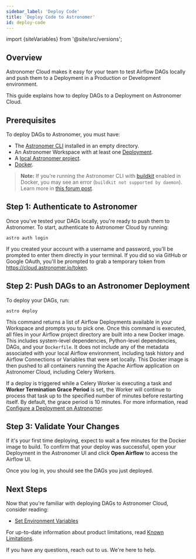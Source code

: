 ```yaml
---
sidebar_label: 'Deploy Code'
title: 'Deploy Code to Astronomer'
id: deploy-code
---
```


import {siteVariables} from '@site/src/versions';

## Overview

Astronomer Cloud makes it easy for your team to test Airflow DAGs locally and push them to a Deployment in a Production or Development environment.

This guide explains how to deploy DAGs to a Deployment on Astronomer Cloud.

## Prerequisites

To deploy DAGs to Astronomer, you must have:

- The [Astronomer CLI](install-cli) installed in an empty directory.
- An Astronomer Workspace with at least one [Deployment](configure-deployment).
- A [local Astronomer project](develop-locally).
- [Docker](https://www.docker.com/products/docker-desktop).

> **Note:** If you’re running the Astronomer CLI with [buildkit](https://docs.docker.com/develop/develop-images/build_enhancements/) enabled in Docker, you may see an error (`buildkit not supported by daemon`). Learn more in [this forum post](https://forum.astronomer.io/t/buildkit-not-supported-by-daemon-error-command-docker-build-t-airflow-astro-bcb837-airflow-latest-failed-failed-to-execute-cmd-exit-status-1/857).

## Step 1: Authenticate to Astronomer

Once you've tested your DAGs locally, you're ready to push them to Astronomer. To start, authenticate to Astronomer Cloud by running:

```
astro auth login
```

If you created your account with a username and password, you'll be prompted to enter them directly in your terminal. If you did so via GitHub or Google OAuth, you'll be prompted to grab a temporary token from https://cloud.astronomer.io/token.

## Step 2: Push DAGs to an Astronomer Deployment

To deploy your DAGs, run:

```
astro deploy
```

This command returns a list of Airflow Deployments available in your Workspace and prompts you to pick one. Once this command is executed, all files in your Airflow project directory are built into a new Docker image. This includes system-level dependencies, Python-level dependencies, DAGs, and your `Dockerfile`. It does not include any of the metadata associated with your local Airflow environment, including task history and Airflow Connections or Variables that were set locally. This Docker image is then pushed to all containers running the Apache Airflow application on Astronomer Cloud, including Celery Workers.

If a deploy is triggered while a Celery Worker is executing a task and **Worker Termination Grace Period** is set, the Worker will continue to process that task up to the specified number of minutes before restarting itself. By default, the grace period is 10 minutes. For more information, read [Configure a Deployment on Astronomer](configure-deployment).

## Step 3: Validate Your Changes

If it's your first time deploying, expect to wait a few minutes for the Docker image to build. To confirm that your deploy was successful, open your Deployment in the Astronomer UI and click **Open Airflow** to access the Airflow UI.

Once you log in, you should see the DAGs you just deployed.

## Next Steps

Now that you're familiar with deploying DAGs to Astronomer Cloud, consider reading:

- [Set Environment Variables](environment-variables)

For up-to-date information about product limitations, read [Known Limitations](known-limitations).

If you have any questions, reach out to us. We're here to help.
